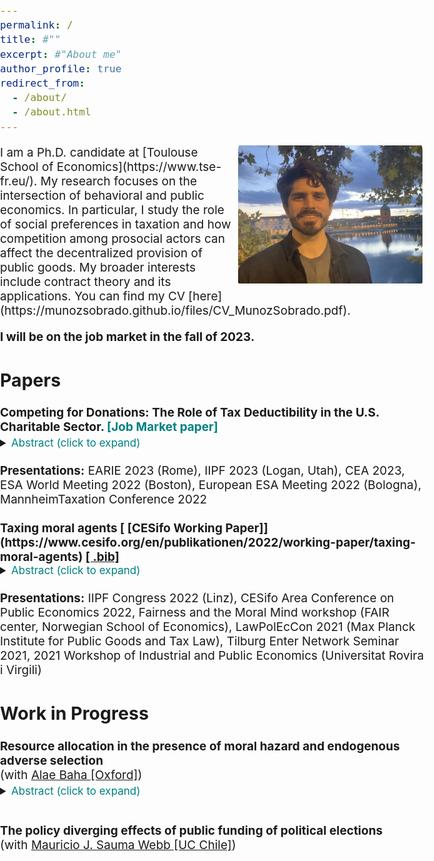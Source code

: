 ```yaml
---
permalink: /
title: #""
excerpt: #"About me"
author_profile: true
redirect_from: 
  - /about/
  - /about.html
---
```


<style type="text/css">
  ul { font-size: 19px; }
  body { font-size: 19px;
  margin: 0;
  padding: 0;
  width: 100vw;
  overflow-x: hidden;
  }
main {
  width: 80%;
}
  details { margin-left: 0px; font-size: 17px; }
  h3 + ul { margin-top: -5px; }
  h4 + p { margin-top: -15px; }
  h4 + details { margin-top: -14px; }
  p + details { margin-top: -15px; }
  summary + p { text-align: justify; }
  .bottom-three {margin-bottom: 3cm; }
</style>

<img align="right" src="/images/IMG_5270.webp" alt="Photo" style="width: 295px; border-radius: 10px; padding: 0px 8px 8px 8px"/>
I am a Ph.D. candidate at [Toulouse School of Economics](https://www.tse-fr.eu/). My research focuses on the intersection of behavioral and public economics. In particular, I study the role of social preferences in taxation and how competition among prosocial actors can affect the decentralized provision of public goods. My broader interests include contract theory and its applications. You can find my CV [here](https://munozsobrado.github.io/files/CV_MunozSobrado.pdf).<br>

<strong>I will be on the job market in the fall of 2023.</strong>


Papers
------
 
<strong>Competing for Donations: The Role of Tax Deductibility in the U.S. Charitable Sector. 
<font color="Teal"> 
[Job Market paper] </strong></font> <br>
<details> <summary> <font color="Teal">  
Abstract (click to expand)  
</font> </summary>
    <p>
Around the world, governments provide tax benefits to incentivize charitable giving. I argue that the current approaches to determining the optimal level of such tax benefits neglect a crucial ingredient. While higher tax benefits increase charitable giving, they also intensify potentially wasteful competition for funds among charities. I build a model where charities use informative advertising to attract individual donors. Competition leads to inefficient fundraising as charities incur excessive advertising costs, and the inefficiency increases as available funds increase. I then estimate the structural parameters of the model using data from the universe of Nonprofits in the U.S. paired with data from the country's most prominent charity assessment organization. I document that leakage, the proportion of charities' budget not spent on direct public good provision,  goes up to 40 percent in my sample for 2014. Moreover, findings from counterfactual analyses suggest that fundraising accounts for significant endogenous leakage of gross donations into advertising. These findings suggest that estimates that ignore competition must be adjusted downwards to account for charities' endogenous responses to the tax code. 
    </p>
    </details><br>
<strong>Presentations:</strong> EARIE 2023 (Rome), IIPF 2023 (Logan, Utah), CEA 2023, ESA World Meeting 2022 (Boston), European ESA Meeting 2022 (Bologna), MannheimTaxation Conference 2022 <br><br>
<strong>Taxing moral agents
[ [CESifo Working Paper]](https://www.cesifo.org/en/publikationen/2022/working-paper/taxing-moral-agents) 
<a href="https://munozsobrado.github.io/files/CESifo2022.bib"> [ .bib]  </a></strong>
<details> <summary>  <font color="Teal">  
Abstract (click to expand) 
</font>  </summary>
    <p>
Experimental and empirical findings suggest that non-pecuniary motivations play a significant role as determinants of taxpayers’ decisions to comply with the tax authority and shape their perceptions and assessment of the tax code. By contrast, the canonical optimal income taxation model focuses on material sanctions as the primary motive for compliance. This paper shows how taxpayers equipped with evolutionary Kantian preferences can account for both these non-pecuniary and material motivations. It builds a general model of income taxation in the presence of a public good, which agents value morally, and solves for the optimal linear and non-linear taxation problems.
    </p>
    </details><br>
<strong>Presentations:</strong> IIPF Congress 2022 (Linz), CESifo Area Conference on Public Economics 2022, Fairness and the Moral Mind workshop (FAIR center, Norwegian School of Economics), LawPolEcCon 2021 (Max Planck Institute for Public Goods and Tax Law), Tilburg Enter Network Seminar 2021, 2021 Workshop of Industrial and Public Economics (Universitat
Rovira i Virgili)  <br>

Work in Progress
------

<strong>Resource allocation in the presence of moral hazard and endogenous adverse selection</strong><br>
(with [Alae Baha [Oxford]](https://sites.google.com/view/alae-baha/accueil))
<details> <summary>  <font color="Teal">  
Abstract  (click to expand) <br>  
</font>  </summary>
    <p>
A principal wants to develop a new product by delegating its production to an agent. Production is dichotomic and stochastic. The agent allocates resources between a task that yields direct production and a task that increases his productivity. Increasing productivity makes effort more costly. We show that when the resource allocation is non-observable, the agent's final productivity in the contract proposed by the principal is lower than the optimal one. In this setting, raising bonuses encourages both effort and increases in productivity, as a result, compared to a benchmark in which the allocation is observable, the principal has incentives to reduce the bonus due to the agent being less productive and incentives to increase the bonus to encourage him to increase his productivity. The main result of our paper shows that, when both the initial productivity and the cost of increasing productivity are small, this leads to higher bonuses than the full observability benchmark.
    </p>
    </details><br>

<strong>The policy diverging effects of public funding of political elections</strong><br>
(with [Mauricio J. Sauma Webb [UC Chile]](https://vivo.uc.cl/display/auc250101))

